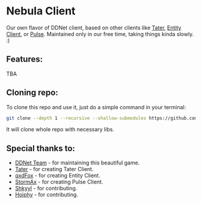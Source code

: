 # Nebula Client

Our own flavor of DDNet client, based on other clients like [Tater](https://github.com/sjrc6/TaterClient-ddnet), [Entity Client](https://github.com/qxdFox/Entity-Client-DDNet), or [Pulse](https://github.com/PulseClient-ddnet/DDNetPulse/).
Maintained only in our free time, taking things kinda slowly. :)

## Features:

TBA

## Cloning repo:

To clone this repo and use it, just do a simple command in your terminal:
```sh
git clone --depth 1 --recursive --shallow-submodules https://github.com/ametic/nebula-client-ddnet
```
It will clone whole repo with necessary libs.

## Special thanks to:

- [DDNet Team](https://github.com/ddnet/) - for maintaining this beautiful game.
- [Tater](https://github.com/sjrc6/) - for creating Tater Client.
- [qxdFox](https://github.com/qxdFox/) - for creating Entity Client.
- [StormAx](https://github.com/StormAxs/) - for creating Pulse Client.
- [Shkyyl](https://github.com/Shkyyl) - for contributing.
- [Hojphy](https://github.com/Hojphy) - for contributing.

